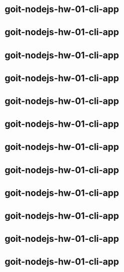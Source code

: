 # goit-nodejs-hw-01-cli-app
# goit-nodejs-hw-01-cli-app
# goit-nodejs-hw-01-cli-app
# goit-nodejs-hw-01-cli-app
# goit-nodejs-hw-01-cli-app
# goit-nodejs-hw-01-cli-app
# goit-nodejs-hw-01-cli-app
# goit-nodejs-hw-01-cli-app
# goit-nodejs-hw-01-cli-app
# goit-nodejs-hw-01-cli-app
# goit-nodejs-hw-01-cli-app
# goit-nodejs-hw-01-cli-app
